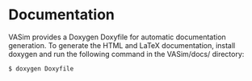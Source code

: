 # Documentation

VASim provides a Doxygen Doxyfile for automatic documentation generation. To generate the HTML and LaTeX documentation, install doxygen and run the following command in the VASim/docs/ directory:

```bash
$ doxygen Doxyfile
```


